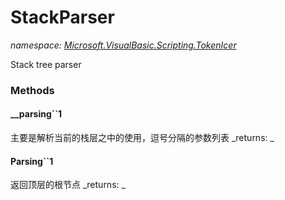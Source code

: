 ﻿
# StackParser
_namespace: [Microsoft.VisualBasic.Scripting.TokenIcer](N-Microsoft.VisualBasic.Scripting.TokenIcer.md)_

Stack tree parser

### Methods

#### __parsing``1
主要是解析当前的栈层之中的使用，逗号分隔的参数列表
_returns: _
#### Parsing``1
返回顶层的根节点
_returns: _



